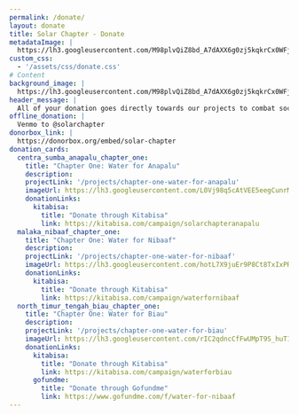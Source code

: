 ```yaml
---
permalink: /donate/
layout: donate
title: Solar Chapter - Donate
metadataImage: |
  https://lh3.googleusercontent.com/M98plvQiZ8bd_A7dAXX6g0zj5kqkrCx0WFj4jd71h0nLyJpnlI9TsyqxceOW9hT001QgAhnNloFHAINScgELNu9nWJEbOGql1T_v--OOyX6dH05Qz0gY2cUvuCFzutOFSnqvrnwfFZ1rHqsnJMngN1Vl4kk9UoN6CQOUzI8oz4D_LfjfeDw10SFMWQPjHGV__KhBHeM-bcwMkh8czbpG3YEPiGOspWschLwVWwLEXkLSLixULi1FucMVK-2Nh5Vq3_en9na3zu6Ol5hj4OZTbWxfN6HkBposwbjjyipo4jq56FkpCW3Ry4EE1Xdpt4-o0GQAk3WDdW8ympaXloXbsIb3WtpRJs0ATCIOlwh3hMcqE2Zk8OGaypUv-xZI01AmwPrJgz-G79xRhTc5OcNVHt6l0I3PIOv667HEtL5aDwyi9w_EQ6snLSg647Y4SSm0lg1GzJY7IuXjOQZRZGMiUTNFsq4FdpWCHs4O2mIeFMgdID5buUjzi6FjS0fVTKh9anw3Nm5fSO5-ARUQf7z5bykiP1tgIUT2ca4VMqigYe5VyGbxGzHU7K757tJgNK0K1gPEYBmcmJH3QQ2QbfZiOD8wJEwTu7p5GrKN2vuhnIbBu0vOe_8jK_Ey4qk7HmUwPd26BBr7kBGJJ_DGT4vu3R1Rxn60huXO8mlORzWAu9TlSObo04_Sm8k-2DeBtg=w2034-h1358-no
custom_css:
  - '/assets/css/donate.css'
# Content
background_image: |
  https://lh3.googleusercontent.com/M98plvQiZ8bd_A7dAXX6g0zj5kqkrCx0WFj4jd71h0nLyJpnlI9TsyqxceOW9hT001QgAhnNloFHAINScgELNu9nWJEbOGql1T_v--OOyX6dH05Qz0gY2cUvuCFzutOFSnqvrnwfFZ1rHqsnJMngN1Vl4kk9UoN6CQOUzI8oz4D_LfjfeDw10SFMWQPjHGV__KhBHeM-bcwMkh8czbpG3YEPiGOspWschLwVWwLEXkLSLixULi1FucMVK-2Nh5Vq3_en9na3zu6Ol5hj4OZTbWxfN6HkBposwbjjyipo4jq56FkpCW3Ry4EE1Xdpt4-o0GQAk3WDdW8ympaXloXbsIb3WtpRJs0ATCIOlwh3hMcqE2Zk8OGaypUv-xZI01AmwPrJgz-G79xRhTc5OcNVHt6l0I3PIOv667HEtL5aDwyi9w_EQ6snLSg647Y4SSm0lg1GzJY7IuXjOQZRZGMiUTNFsq4FdpWCHs4O2mIeFMgdID5buUjzi6FjS0fVTKh9anw3Nm5fSO5-ARUQf7z5bykiP1tgIUT2ca4VMqigYe5VyGbxGzHU7K757tJgNK0K1gPEYBmcmJH3QQ2QbfZiOD8wJEwTu7p5GrKN2vuhnIbBu0vOe_8jK_Ey4qk7HmUwPd26BBr7kBGJJ_DGT4vu3R1Rxn60huXO8mlORzWAu9TlSObo04_Sm8k-2DeBtg=w2034-h1358-no
header_message: |
  All of your donation goes directly towards our projects to combat social inequalities.
offline_donation: |
  Venmo to @solarchapter
donorbox_link: |
  https://donorbox.org/embed/solar-chapter
donation_cards:
  centra_sumba_anapalu_chapter_one:
    title: "Chapter One: Water for Anapalu"
    description:
    projectLink: '/projects/chapter-one-water-for-anapalu'
    imageUrl: https://lh3.googleusercontent.com/L0Vj98q5cAtVEE5eegCunrMaz69IYZ9Xivzl1j22mMOY1hrwQsPMyW88jUxXCDjfMkN2kLhe3mlqMzg_u0jC9s8sH3bg17AYMNFK9PHDWwu3eT6yMZdGorSjN2rAFSaPJ3fEg4Qv1-cy6Rl8DoHdCqjdxZ23EoGInzsuuYBqZ0bzAJuvT31dMY5AXBCwRl1qQ7v3u9r-DOUvgWCHdp_v2-1XXvw34DcHwg0ZtVY0q01mctIvusxmU-_btCr4xKeJzyD8kZXWeVyOE7DR3jjjG4C8F_QqfJm2hK9h8YECVXZutzfw6JoG7OTXyEjAznuhZLCc9HUvBzEGQ3swREnr1yagn6AnnszdxAtTBCSG92wroYsIBfRwIP3rjDoIlvXdVupJn9AVXYxr7LqfywP_9nyv9PKzvCdhlrssYgORqbOHHzzuCmM-essdwYc3lr4k2oJB99GvhjjFJbl053upl80gli5lmupKg_yA4Qdk7XPTumCRCwuWN_BUBxCv_qFD7RtDO7MQ881q-uwDxJtV7ejR7kkBohb779NDXyZPMQ3GJwtE0P2WvfmAsy3boyfxXAM8gfKMtxftLSv2KhlpV33IkNZyv-kLdQq4tdyUb5_cdc6KA7sYZduY4tYWN8sdCT6eJiF9bDiZPZbU42ULQAvmoO7sSOEyIxMT6El37Ej4SG7vo8JXsKY1Bx7-QyLkhennqPfrxss3mJg-RfjCLwVGcEbCtGXjDbOtAQ7y5gzsd8e157Db1dI=w1920-h1080-no
    donationLinks:
      kitabisa:
        title: "Donate through Kitabisa"
        link: https://kitabisa.com/campaign/solarchapteranapalu
  malaka_nibaaf_chapter_one:
    title: "Chapter One: Water for Nibaaf"
    description:
    projectLink: '/projects/chapter-one-water-for-nibaaf'
    imageUrl: https://lh3.googleusercontent.com/hotL7X9juEr9P8Ct8TxIxPRg8lFVYiPRwuCjJhExiVpWjkyDcwze1nj-AosuK8nIEwUF_KRuvpP7DEpvKiU4F9_uWdAIFp7y6m_XHmjfi4pxaILhR7KZzb91T_jtaab8Wf-Gk-RuHWZ0qUHJwYvQSTBHWKGhozIs4gp5QVswsyVvtPTsGpvC7_dLV8ogGvHF_UcVwSv5jBllykEGFK3BogRK7Ke34Iaj3NKjUqZ7JlhkdLtpTPW3QSCEWChYNp-2W9OKKXUnsUlinLO4VUP-JAQifihRaNUeqUTWqg23uSjTEakTxyRw_Wl8yLUeTZnvCpVPIKwTAAyY5d4dho4hW-fDQ2yfw7ZsHSWgWLd6N--QZzkCsz8HE1j4Ps41VNDhgjJxvjLW44KxzUqwe5lvJH6JTVJ8XckyKeiDlgW24v2iJZXlSSs45J3wA7K0cDpVL4HWmT5AEapqQ2y_hN2kRj8S6NNgrqvtP54AaIf4w08rInpr6Lu0UMC2gQmK2GE3kTU-YEux3dtbsevAq7gZdtg8jJ_mTO3EIJD3KPZOyceQ09k2BJCz-VXnISp5p5bcEf7tEFNxv8CiRW8leAScOIkWhokoOuuo0RW_8em97EVUn0etva_rEFn_baMkYFWBuCTKKYcmK8ZbkSoZ5UEpxPZ-Q4rsOVekfiZQy5Y38Fix6bT_XUuDybjyDRMPmWxbh7z-9V37UNO0T_-UG3a4TdIjNvWY9LzgvCpbEWoDkaSlOtPUe1Xim6o=w1616-h1080-no
    donationLinks:
      kitabisa:
        title: "Donate through Kitabisa"
        link: https://kitabisa.com/campaign/waterfornibaaf
  north_timur_tengah_biau_chapter_one:
    title: "Chapter One: Water for Biau"
    description:
    projectLink: '/projects/chapter-one-water-for-biau'
    imageUrl: https://lh3.googleusercontent.com/rIC2qdncCfFwUMpT9S_huT1wcL9hGIuqaoAV9EUktR3GrS_83ptHR5dMPmGK-PCZeN9DkcnWubWQfSu1B4V1GlwOdnJtYEM7yMNuh1ItMDyE8lKwVCfGZCfYz2N3CqeJlGgTUIYxpLjZ8ZAa6GQxg_rDkF0wF-AcJaDmRvgj0TD4-eqjB6LMkYUldBGEUrPX86zSlr8hHml3sUy2kN0oYL7e4vaGaIlE5F6SUW4zotsuE-tpMVbMMeVd_PQ4VBxK9TWOPzNlysOHqawn0CdMsVe-vPYVvJb0j4nk2oGGG2Yf3y_NfkuthRSROX-_9AZHm-IL-elBecBh7qG2mrhzmQmWx2WPXsvp6Dhd_iRlac2xTdVbW57H6w5TerWdhl99-gFgLGjmP0bMWfwHnCKWxPLoLdEPqVyckL-29QIVLPR67OL8tQ-TXh3vz4MwLl__6PRrT7JLBY6EVQt3olGWxe_Lyumt3ksAqEpzbLQOPR_XhciSPOWpWk9dklEUwBIrV-Qj-p_nzoy0gg289gCgxrDJSzFoejsHGdMu5VD4M_kod0LkQ0rqHraNeHkIU8pTDktOaBHQwK0guqPGGphHLkdAbtiuqNsXrDmoIc3ueOijQANA7ViShYU7vi3Whwhl6fGnqZPwRVbUFSr3cD-eIwlhUprUluPSXRrHGn-0ywr0zinQdwKyhEVwTbOUFhJSTQibayw6CyBo09zOVKEXjyZ8th0FZHDC4D8wlaPUkC8ml9oJBHeFd7g=w1248-h836-no
    donationLinks:
      kitabisa:
        title: "Donate through Kitabisa"
        link: https://kitabisa.com/campaign/waterforbiau
      gofundme:
        title: "Donate through Gofundme"
        link: https://www.gofundme.com/f/water-for-nibaaf
---
```

